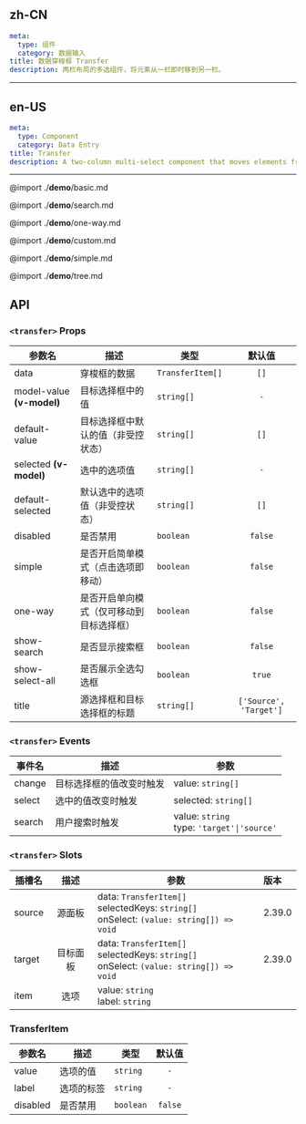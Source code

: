 ## zh-CN
```yaml
meta:
  type: 组件
  category: 数据输入
title: 数据穿梭框 Transfer
description: 两栏布局的多选组件，将元素从一栏即时移到另一栏。
```
---
## en-US
```yaml
meta:
  type: Component
  category: Data Entry
title: Transfer
description: A two-column multi-select component that moves elements from one column to another in real time.
```
---

@import ./__demo__/basic.md

@import ./__demo__/search.md

@import ./__demo__/one-way.md

@import ./__demo__/custom.md

@import ./__demo__/simple.md

@import ./__demo__/tree.md

## API


### `<transfer>` Props

|参数名|描述|类型|默认值|
|---|---|---|:---:|
|data|穿梭框的数据|`TransferItem[]`|`[]`|
|model-value **(v-model)**|目标选择框中的值|`string[]`|`-`|
|default-value|目标选择框中默认的值（非受控状态）|`string[]`|`[]`|
|selected **(v-model)**|选中的选项值|`string[]`|`-`|
|default-selected|默认选中的选项值（非受控状态）|`string[]`|`[]`|
|disabled|是否禁用|`boolean`|`false`|
|simple|是否开启简单模式（点击选项即移动）|`boolean`|`false`|
|one-way|是否开启单向模式（仅可移动到目标选择框）|`boolean`|`false`|
|show-search|是否显示搜索框|`boolean`|`false`|
|show-select-all|是否展示全选勾选框|`boolean`|`true`|
|title|源选择框和目标选择框的标题|`string[]`|`['Source', 'Target']`|
### `<transfer>` Events

|事件名|描述|参数|
|---|---|---|
|change|目标选择框的值改变时触发|value: `string[]`|
|select|选中的值改变时触发|selected: `string[]`|
|search|用户搜索时触发|value: `string`<br>type: `'target'\|'source'`|
### `<transfer>` Slots

|插槽名|描述|参数|版本|
|---|:---:|---|:---|
|source|源面板|data: `TransferItem[]`<br>selectedKeys: `string[]`<br>onSelect: `(value: string[]) => void`|2.39.0|
|target|目标面板|data: `TransferItem[]`<br>selectedKeys: `string[]`<br>onSelect: `(value: string[]) => void`|2.39.0|
|item|选项|value: `string`<br>label: `string`||




### TransferItem

|参数名|描述|类型|默认值|
|---|---|---|:---:|
|value|选项的值|`string`|`-`|
|label|选项的标签|`string`|`-`|
|disabled|是否禁用|`boolean`|`false`|


